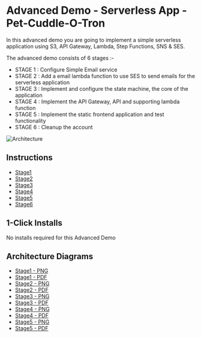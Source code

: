 # Advanced Demo - Serverless App - Pet-Cuddle-O-Tron

In this advanced demo you are going to implement a simple serverless application using S3, API Gateway, Lambda, Step Functions, SNS & SES.  

The advanced demo consists of 6 stages :-

- STAGE 1 : Configure Simple Email service 
- STAGE 2 : Add a email lambda function to use SES to send emails for the serverless application 
- STAGE 3 : Implement and configure the state machine, the core of the application
- STAGE 4 : Implement the API Gateway, API and supporting lambda function
- STAGE 5 : Implement the static frontend application and test functionality
- STAGE 6 : Cleanup the account


![Architecture](https://github.com/acantril/learn-cantrill-io-labs/raw/master/aws-serverless-pet-cuddle-o-tron/ArchitectureEvolutionAll.png)

## Instructions

- [Stage1](https://github.com/acantril/learn-cantrill-io-labs/blob/master/aws-serverless-pet-cuddle-o-tron/02_LABINSTRUCTIONS/STAGE1%20-%20Configure%20SES.md)
- [Stage2](https://github.com/acantril/learn-cantrill-io-labs/blob/master/aws-serverless-pet-cuddle-o-tron/02_LABINSTRUCTIONS/STAGE2%20-%20Configure%20email_reminder_lambda.md)
- [Stage3](https://github.com/acantril/learn-cantrill-io-labs/blob/master/aws-serverless-pet-cuddle-o-tron/02_LABINSTRUCTIONS/STAGE3%20-%20Implement%20and%20Configure%20State%20Machine.md)
- [Stage4](https://github.com/acantril/learn-cantrill-io-labs/blob/master/aws-serverless-pet-cuddle-o-tron/02_LABINSTRUCTIONS/STAGE4%20-%20API%20Gateway%20and%20Application%20Lambda.md)
- [Stage5](https://github.com/acantril/learn-cantrill-io-labs/blob/master/aws-serverless-pet-cuddle-o-tron/02_LABINSTRUCTIONS/STAGE5%20-%20Serverless%20Application%20Frontend.md)
- [Stage6](https://github.com/acantril/learn-cantrill-io-labs/blob/master/aws-serverless-pet-cuddle-o-tron/02_LABINSTRUCTIONS/STAGE6%20-%20Cleanup.md)


## 1-Click Installs
No installs required for this Advanced Demo

## Architecture Diagrams

- [Stage1 - PNG](https://github.com/acantril/learn-cantrill-io-labs/blob/master/aws-serverless-pet-cuddle-o-tron/02_LABINSTRUCTIONS/ARCHITECTURE-STAGE1.png)
- [Stage1 - PDF](https://github.com/acantril/learn-cantrill-io-labs/blob/master/aws-serverless-pet-cuddle-o-tron/02_LABINSTRUCTIONS/ARCHITECTURE-STAGE1.pdf)
- [Stage2 - PNG](https://github.com/acantril/learn-cantrill-io-labs/blob/master/aws-serverless-pet-cuddle-o-tron/02_LABINSTRUCTIONS/ARCHITECTURE-STAGE2.png)
- [Stage2 - PDF](https://github.com/acantril/learn-cantrill-io-labs/blob/master/aws-serverless-pet-cuddle-o-tron/02_LABINSTRUCTIONS/ARCHITECTURE-STAGE2.pdf)
- [Stage3 - PNG](https://github.com/acantril/learn-cantrill-io-labs/blob/master/aws-serverless-pet-cuddle-o-tron/02_LABINSTRUCTIONS/ARCHITECTURE-STAGE3.png)
- [Stage3 - PDF](https://github.com/acantril/learn-cantrill-io-labs/blob/master/aws-serverless-pet-cuddle-o-tron/02_LABINSTRUCTIONS/ARCHITECTURE-STAGE3.pdf)
- [Stage4 - PNG](https://github.com/acantril/learn-cantrill-io-labs/blob/master/aws-serverless-pet-cuddle-o-tron/02_LABINSTRUCTIONS/ARCHITECTURE-STAGE4.png)
- [Stage4 - PDF](https://github.com/acantril/learn-cantrill-io-labs/blob/master/aws-serverless-pet-cuddle-o-tron/02_LABINSTRUCTIONS/ARCHITECTURE-STAGE4.pdf)
- [Stage5 - PNG](https://github.com/acantril/learn-cantrill-io-labs/blob/master/aws-serverless-pet-cuddle-o-tron/02_LABINSTRUCTIONS/ARCHITECTURE-STAGE5.png)
- [Stage5 - PDF](https://github.com/acantril/learn-cantrill-io-labs/blob/master/aws-serverless-pet-cuddle-o-tron/02_LABINSTRUCTIONS/ARCHITECTURE-STAGE5.pdf)






